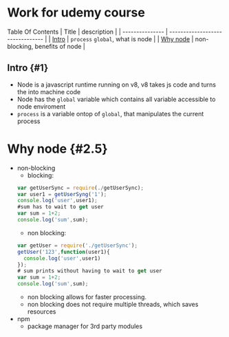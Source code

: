 # Work for udemy course

Table Of Contents
| Title           | description                      |
| --------------- | -------------------------------- |
| [Intro](1)      | `process` `global`, what is node |
| [Why node](2.5) | non-blocking, benefits of node   |




## Intro {#1}
- Node is a javascript runtime running on v8, v8 takes js code and turns the into machine code
-  Node has the `global` variable which contains all variable accessible to node enviroment
- `process` is a variable ontop of `global`, that manipulates the current process
# Why node {#2.5}
- non-blocking
   - blocking:  
    ```javascript
    var getUserSync = require(./getUserSync);
    var user1 = getUserSyng('1');
    console.log('user',user1);
    #sum has to wait to get user
    var sum = 1+2;
    console.log('sum',sum);
    ```
    - non blocking:
    ```javascript
    var getUser = require('./getUserSync');
    getUser('123',function(user1){
      console.log('user',user1)
    });
    # sum prints without having to wait to get user
    var sum = 1+2;
    console.log('sum',sum);
    ```
    - non blocking allows for faster processing.
    - non blocking does not require multiple threads, which saves resources
- npm
  - package manager for 3rd party modules
